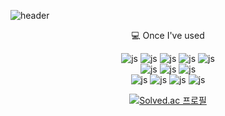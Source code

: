 ![header](https://capsule-render.vercel.app/api?type=shark&color=auto&height=300&section=header&text=Just%20Do%20It&fontSize=90&animation=fadeIn&fontAlignY=55)

<div align="center">


 💻 Once I've used

![js](https://img.shields.io/badge/Java-ED8B00?style=for-the-badge&logo=openjdk&logoColor=white)
![js](https://img.shields.io/badge/Spring-6DB33F?style=for-the-badge&logo=spring&logoColor=white)
![js](https://img.shields.io/badge/Spring%20Boot-6DB33F?style=for-the-badge&logo=spring%20boot&logoColor=white)
![js](https://img.shields.io/badge/C-00599C?style=for-the-badge&logo=c&logoColor=white)
![js](https://img.shields.io/badge/C%2B%2B-00599C?style=for-the-badge&logo=c%2B%2B&logoColor=white)   
![js](https://img.shields.io/badge/MySQL-00000F?style=for-the-badge&logo=mysql&logoColor=white)
![js](https://img.shields.io/badge/mariadb-003545?style=for-the-badge&logo=mariadb&logoColor=white)
![js](https://img.shields.io/badge/hibernate-59666C?style=for-the-badge&logo=hibernate&logoColor=white)   
![js](https://img.shields.io/badge/linux-FCC624?style=for-the-badge&logo=linux&logoColor=white)
![js](https://img.shields.io/badge/git-F05032?style=for-the-badge&logo=git&logoColor=white)
![js](https://img.shields.io/badge/github-F05032?style=for-the-badge&logo=git&logoColor=white)
![js](https://img.shields.io/badge/postman-FF6C37?style=for-the-badge&logo=postman&logoColor=white)


[![Solved.ac
프로필](http://mazassumnida.wtf/api/generate_badge?boj=kyukyu0314)](https://solved.ac/kyukyu0314)

</div>
